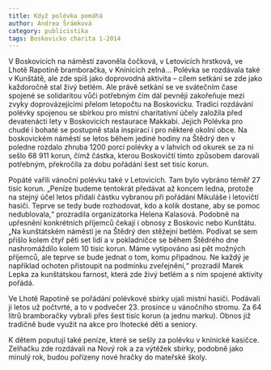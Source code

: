 ```yaml
---
title: Když polévka pomáhá
author: Andrea Šrámková
category: publicistika
tags: Boskovicko charita 1-2014
---
```


V Boskovicích na náměstí zavoněla čočková, v Letovicích hrstková, ve Lhotě Rapotině bramboračka, v Knínicích zelná… Polévka se rozdávala také v Kunštátě, ale zde spíš jako doprovodná aktivita – cílem setkání se zde jako každoročně stal živý betlém. Ale právě setkání se ve svátečním čase spojené se solidaritou vůči potřebným čím dál pevněji zakořeňuje mezi zvyky doprovázejícími přelom letopočtu na Boskovicku.
Tradici rozdávání polévky spojenou se sbírkou pro místní charitativní účely založila před devatenácti lety v Boskovicích restaurace Makkabi. Jejich Polévka pro chudé i bohaté se postupně stala inspirací i pro některé okolní obce. Na boskovickém náměstí se letos během jediné hodiny na Štědrý den v poledne rozdalo zhruba 1200 porcí polévky a v lahvích od okurek se za ni sešlo 68 911 korun, čímž částka, kterou Boskovičtí tímto způsobem darovali potřebným, překročila za dobu pořádání šest set tisíc korun.

Popáté vařili vánoční polévku také v Letovicích. Tam bylo vybráno téměř 27 tisíc korun. „Peníze budeme tentokrát předávat až koncem ledna, protože na stejný účel letos přidali částku vybranou při pořádání Mikuláše i letovičtí hasiči. Teprve se tedy bude rozhodovat, kdo a kolik dostane, aby se pomoc nedublovala,“ prozradila organizátorka Helena Kalasová. Podobně na upřesnění konkrétních příjemců čekají i obnosy z Boskovic nebo Kunštátu. „Na kunštátském náměstí je na Štědrý den stěžejní betlém. Podívat se sem přišlo kolem čtyř pěti set lidí a v pokladničce se během Štědrého dne nashromáždilo kolem 10 tisíc korun. Máme vytipováno asi pět možných příjemců, ale teprve se bude jednat o tom, komu připadnou. Ne každý je například ochoten přistoupit na podmínku zveřejnění,“ prozradil Marek Lepka za kunštátskou farnost, která zde živý betlém a s ním spojené aktivity pořádá.

Ve Lhotě Rapotině se pořádání polévkové sbírky ujali místní hasiči. Podávali ji letos už počtvrté, a to v podvečer 23. prosince u vánočního stromu. Za 64 litrů bramboračky vybrali přes šest tisíc korun (a jednu marku). Obnos již tradičně bude využit na akce pro lhotecké děti a seniory.

K dětem poputují také peníze, které se sešly za polévku v knínické kasičce. Zelňačku zde rozdávali na Nový rok a za výtěžek sbírky, podobně jako minulý rok, budou pořízeny nové hračky do mateřské školy.
